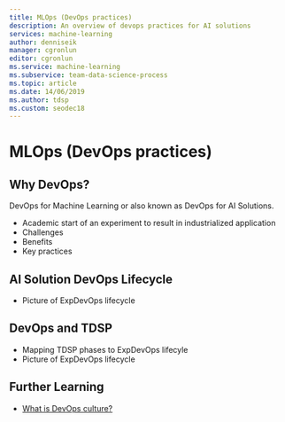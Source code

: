 ```yaml
---
title: MLOps (DevOps practices)
description: An overview of devops practices for AI solutions
services: machine-learning
author: denniseik
manager: cgronlun
editor: cgronlun
ms.service: machine-learning
ms.subservice: team-data-science-process
ms.topic: article
ms.date: 14/06/2019
ms.author: tdsp
ms.custom: seodec18
---
```

# MLOps (DevOps practices)

## Why DevOps?

DevOps for Machine Learning or also known as DevOps for AI Solutions. 

* Academic start of an experiment to result in industrialized application
* Challenges
* Benefits
* Key practices

## AI Solution DevOps Lifecycle
* Picture of ExpDevOps lifecycle

## DevOps and TDSP
* Mapping TDSP phases to ExpDevOps lifecyle
* Picture of ExpDevOps lifecycle

## Further Learning
* [What is DevOps culture?](https://docs.microsoft.com/en-us/azure/devops/learn/what-is-devops-culture)